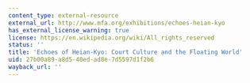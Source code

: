 ```yaml
---
content_type: external-resource
external_url: http://www.mfa.org/exhibitions/echoes-heian-kyo
has_external_license_warning: true
license: https://en.wikipedia.org/wiki/All_rights_reserved
status: ''
title: 'Echoes of Heian-Kyo: Court Culture and the Floating World'
uid: 27b00a89-a8d5-40ed-ad8e-7d5597d1f2b6
wayback_url: ''
---
```

